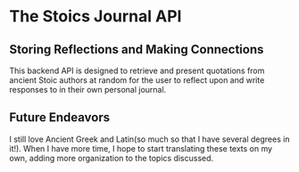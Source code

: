 # The Stoics Journal API

## Storing Reflections and Making Connections

This backend API is designed to retrieve and present quotations from ancient Stoic authors at random for the user to reflect upon and write responses to in their own personal journal.

## Future Endeavors
I still love Ancient Greek and Latin(so much so that I have several degrees in it!). When I have more time, I hope to start translating these texts on my own, adding more organization to the topics discussed.